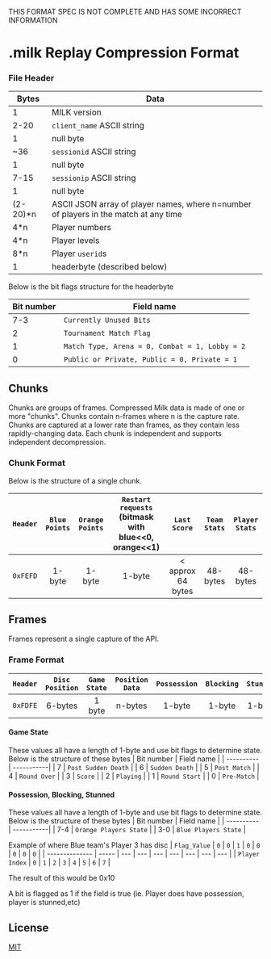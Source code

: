 ﻿THIS FORMAT SPEC IS NOT COMPLETE AND HAS SOME INCORRECT INFORMATION
# .milk Replay Compression Format
### File Header

| Bytes | Data |
| ----- | ---- |
| 1 | MILK version |
| 2-20 | `client_name` ASCII string |
| 1 | null byte |
| ~36 | `sessionid` ASCII string |
| 1 | null byte |
| 7-15 | `sessionip` ASCII string |
| 1 | null byte |
| (2-20)*n | ASCII JSON array of player names, where n=number of players in the match at any time|
| 4*n | Player numbers |
| 4*n | Player levels |
| 8*n | Player `userid`s |
| 1 | headerbyte (described below) |

Below is the bit flags structure for the headerbyte

| Bit number | Field name |
| ---------- | -----------|
| 7-3     | `Currently Unused Bits` |
| 2       | `Tournament Match Flag` |
| 1       | `Match Type, Arena = 0, Combat = 1, Lobby = 2`  |
| 0       | `Public or Private, Public = 0, Private = 1` |


## Chunks
Chunks are groups of frames.
Compressed Milk data is made of one or more "chunks". Chunks contain n-frames where n is the capture rate. Chunks are captured at a lower rate than frames, as they contain less rapidly-changing data.
Each chunk is independent and supports independent decompression.

### Chunk Format
Below is the structure of a single chunk.

| `Header` | `Blue Points` | `Orange Points` | `Restart requests` (bitmask with blue<<0, orange<<1) | `Last Score` | `Team Stats` | `Player Stats` |
|:--------:|:-------------:|:---------------:|:---------------:|:------------:|:------------:|:--------------:|
| `0xFEFD` |     1-byte    |     1-byte      |     1-byte      |  < approx 64 bytes    |    48-bytes   |     48-bytes    |

## Frames
Frames represent a single capture of the API.

### Frame Format

| `Header` | `Disc Position` |`Game State`| `Position Data` | `Possession` | `Blocking` | `Stunned` |
|:--------:|:---------------:|:----------:|:---------------:|:------------:|:----------:|:---------:|
| `0xFDFE` |     6-bytes     |   1 byte   |     n-bytes     |    1-byte    |   1-byte   |  1-byte   |

#### Game State
These values all have a length of 1-byte and use bit flags to determine state.
Below is the structure of these bytes
| Bit number | Field name |
| ---------- | -----------|
| 7       | `Post Sudden Death` |
| 6       | `Sudden Death`  |
| 5       | `Post Match`    |
| 4       | `Round Over`    |
| 3       | `Score`         |
| 2       | `Playing`       |
| 1       | `Round Start`   |
| 0       | `Pre-Match`     |

#### Possession, Blocking, Stunned
These values all have a length of 1-byte and use bit flags to determine state.
Below is the structure of these bytes
| Bit number | Field name |
| ---------- | -----------|
| 7-4        | `Orange Players State` |
| 3-0        | `Blue Players State`   |

Example of where Blue team's Player 3 has disc
|  `Flag_Value`  |   `0`   |  `0`  |  `1`  |  `0`  |  `0`  |  `0`  |  `0`  |  `0`  |
| -------------- | ----- | --- | --- | --- | --- | --- | --- | --- |
| `Player Index` |   `0`   |  `1`  |  `2`  |  `3`  |  `4`  |  `5`  |  `6`  |  `7`  |

The result of this would be 0x10

A bit is flagged as 1 if the field is true (ie. Player does have possession, player is stunned,etc)

## License
[MIT](https://choosealicense.com/licenses/mit/)